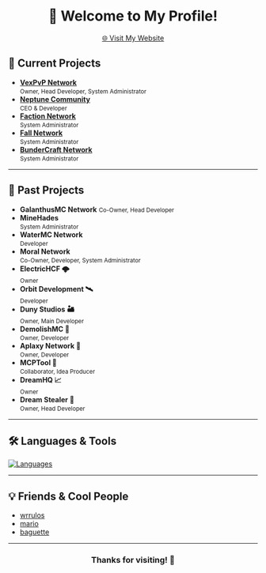 <div align="center">
  <h1>👋 Welcome to My Profile!</h1>
  <a href="https://jsexp.wtf" target="_blank">🌐 Visit My Website</a>
</div>

## 🚀 Current Projects

- **[VexPvP Network](https://discord.vexpvp.club)**  
  <small>Owner, Head Developer, System Administrator</small>
- **[Neptune Community](https://discord.gg/Y3wtcd68WB)**  
  <small>CEO & Developer</small>
- **[Faction Network](https://discord.gg/factionetwork)**  
  <small>System Administrator</small>
- **[Fall Network](https://discord.gg/JKsAJZFQtq)**  
  <small>System Administrator</small>
- **[BunderCraft Network](https://discord.gg/bundercraft)**  
  <small>System Administrator</small>

---

## 📜 Past Projects

- **GalanthusMC Network**
  <small>Co-Owner, Head Developer</small>
- **MineHades**  
  <small>System Administrator</small>
- **WaterMC Network**  
  <small>Developer</small>
- **Moral Network**  
  <small>Co-Owner, Developer, System Administrator</small>
- **ElectricHCF 🌩️**  
  <small>Owner</small>
- **Orbit Development 🛰️**  
  <small>Developer</small>
- **Duny Studios 🏜️**  
  <small>Owner, Main Developer</small>
- **DemolishMC 🔨**  
  <small>Owner, Developer</small>
- **Aplaxy Network 🐍**  
  <small>Owner, Developer</small>
- **MCPTool 🧨**  
  <small>Collaborator, Idea Producer</small>
- **DreamHQ 📈**  
  <small>Owner</small>
- **Dream Stealer 💭**  
  <small>Owner, Head Developer</small>

---

## 🛠️ Languages & Tools

[![Languages](https://skillicons.dev/icons?i=python,java,javascript,mysql,mongodb,redis,flask,express,nginx,bash,cloudflare,debian,discord,bots,docker,sqlite,vscode)](https://skillicons.dev)

---

## 💡 Friends & Cool People

- [wrrulos](https://github.com/wrrulos)
- [mario](https://github.com/PerroDev)
- [baguette](https://github.com/Zen-kun04)

---

<div align="center">
  <h3>Thanks for visiting! 🚀</h3>
</div>
